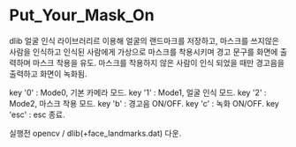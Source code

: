 # Put_Your_Mask_On

dlib 얼굴 인식 라이브러리르 이용해 얼굴의 랜드마크를 저장하고,
마스크를 쓰지않은 사람을 인식하고 인식된 사람에게 가상으로 마스크를 착용시키며 경고 문구를 화면에 출력하며 마스크 착용을 유도.
마스크를 착용하지 않은 사람이 인식 되었을 때만 경고음을 출력하고 화면이 녹화됨.

key '0' : Mode0, 기본 카메라 모드. 
key '1' : Mode1, 얼굴 인식 모드.
key '2' : Mode2, 마스크 착용 모드.
key 'b' : 경고음 ON/OFF.
key 'c' : 녹화 ON/OFF.
key 'esc' : esc 종료.

실행전 opencv / dlib(+face_landmarks.dat) 다운.
